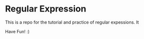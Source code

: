 # Regular Expression

This is a repo for the tutorial and practice of regular expessions. It

Have Fun! :) 

